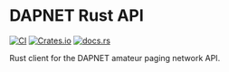 # DAPNET Rust API

[![CI](https://github.com/DanNixon/dapnet-api-rust/actions/workflows/ci.yml/badge.svg?branch=main)](https://github.com/DanNixon/dapnet-api-rust/actions/workflows/ci.yml)
[![Crates.io](https://img.shields.io/crates/v/dapnet-api)](https://crates.io/crates/dapnet-api)
[![docs.rs](https://img.shields.io/docsrs/dapnet-api)](https://docs.rs/dapnet-api/)

Rust client for the DAPNET amateur paging network API.
